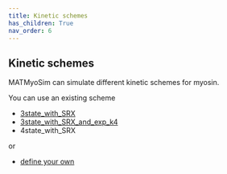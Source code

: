 ```yaml
---
title: Kinetic schemes
has_children: True
nav_order: 6
---
```


## Kinetic schemes

MATMyoSim can simulate different kinetic schemes for myosin.

You can use an existing scheme
+ [3state_with_SRX](3state_with_SRX/3state_with_SRX.html)
+ [3state_with_SRX_and_exp_k4](3state_with_SRX_and_exp_k4/3state_with_SRX_and_exp_k4.html)
+ 4state_with_SRX

or
+ [define your own](define_your_own//define_your_own.html)



